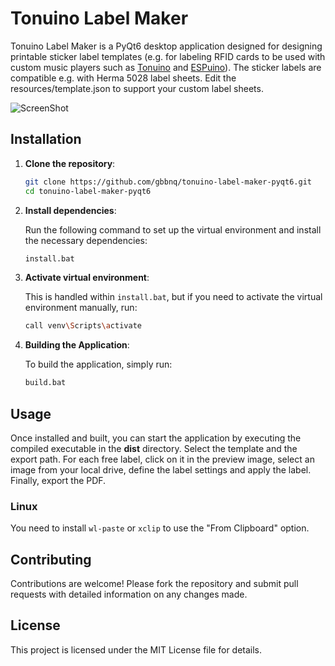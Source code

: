 # Tonuino Label Maker

Tonuino Label Maker is a PyQt6 desktop application designed for designing printable sticker label templates (e.g. for labeling RFID cards to be used with custom music players such as [Tonuino](https://github.com/tonuino/TonUINO) and [ESPuino](https://github.com/biologist79/ESPuino)). The sticker labels are compatible e.g. with Herma 5028 label sheets. Edit the resources/template.json to support your custom label sheets.

![ScreenShot](https://raw.githubusercontent.com/gbbnq/tonuino-label-maker-pyqt6/main/screenshot.png)

## Installation

1. **Clone the repository**:

    ```bash
    git clone https://github.com/gbbnq/tonuino-label-maker-pyqt6.git
    cd tonuino-label-maker-pyqt6
    ```

2. **Install dependencies**:

    Run the following command to set up the virtual environment and install the necessary dependencies:

    ```bash
    install.bat
    ```

3. **Activate virtual environment**:
   
   This is handled within `install.bat`, but if you need to activate the virtual environment manually, run:

   ```bash
   call venv\Scripts\activate
   ```

 4. **Building the Application**:

    To build the application, simply run:

    ```bash
    build.bat
    ```

## Usage

Once installed and built, you can start the application by executing the compiled executable in the **dist** directory. Select the template and the export path. For each free label, click on it in the preview image, select an image from your local drive, define the label settings and apply the label. Finally, export the PDF.

### Linux

You need to install `wl-paste` or `xclip` to use the "From Clipboard" option.

## Contributing

Contributions are welcome! Please fork the repository and submit pull requests with detailed information on any changes made.

## License

This project is licensed under the MIT License file for details.